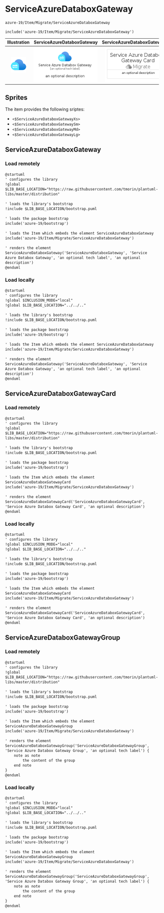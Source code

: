 # ServiceAzureDataboxGateway


```text
azure-19/Item/Migrate/ServiceAzureDataboxGateway
```

```text
include('azure-19/Item/Migrate/ServiceAzureDataboxGateway')
```



| Illustration | ServiceAzureDataboxGateway | ServiceAzureDataboxGatewayCard | ServiceAzureDataboxGatewayGroup |
| :---: | :---: | :---: | :---: |
| ![illustration for Illustration](../../../azure-19/Item/Migrate/ServiceAzureDataboxGateway.png) | ![illustration for ServiceAzureDataboxGateway](../../../azure-19/Item/Migrate/ServiceAzureDataboxGateway.Local.png) | ![illustration for ServiceAzureDataboxGatewayCard](../../../azure-19/Item/Migrate/ServiceAzureDataboxGatewayCard.Local.png) | ![illustration for ServiceAzureDataboxGatewayGroup](../../../azure-19/Item/Migrate/ServiceAzureDataboxGatewayGroup.Local.png) |



## Sprites
The item provides the following sriptes:

- `<$ServiceAzureDataboxGatewayXs>`
- `<$ServiceAzureDataboxGatewaySm>`
- `<$ServiceAzureDataboxGatewayMd>`
- `<$ServiceAzureDataboxGatewayLg>`





## ServiceAzureDataboxGateway

### Load remotely
```plantuml
@startuml
' configures the library
!global $LIB_BASE_LOCATION="https://raw.githubusercontent.com/tmorin/plantuml-libs/master/distribution"

' loads the library's bootstrap
!include $LIB_BASE_LOCATION/bootstrap.puml

' loads the package bootstrap
include('azure-19/bootstrap')

' loads the Item which embeds the element ServiceAzureDataboxGateway
include('azure-19/Item/Migrate/ServiceAzureDataboxGateway')

' renders the element
ServiceAzureDataboxGateway('ServiceAzureDataboxGateway', 'Service Azure Databox Gateway', 'an optional tech label', 'an optional description')
@enduml
```

### Load locally
```plantuml
@startuml
' configures the library
!global $INCLUSION_MODE="local"
!global $LIB_BASE_LOCATION="../../.."

' loads the library's bootstrap
!include $LIB_BASE_LOCATION/bootstrap.puml

' loads the package bootstrap
include('azure-19/bootstrap')

' loads the Item which embeds the element ServiceAzureDataboxGateway
include('azure-19/Item/Migrate/ServiceAzureDataboxGateway')

' renders the element
ServiceAzureDataboxGateway('ServiceAzureDataboxGateway', 'Service Azure Databox Gateway', 'an optional tech label', 'an optional description')
@enduml
```

## ServiceAzureDataboxGatewayCard

### Load remotely
```plantuml
@startuml
' configures the library
!global $LIB_BASE_LOCATION="https://raw.githubusercontent.com/tmorin/plantuml-libs/master/distribution"

' loads the library's bootstrap
!include $LIB_BASE_LOCATION/bootstrap.puml

' loads the package bootstrap
include('azure-19/bootstrap')

' loads the Item which embeds the element ServiceAzureDataboxGatewayCard
include('azure-19/Item/Migrate/ServiceAzureDataboxGateway')

' renders the element
ServiceAzureDataboxGatewayCard('ServiceAzureDataboxGatewayCard', 'Service Azure Databox Gateway Card', 'an optional description')
@enduml
```

### Load locally
```plantuml
@startuml
' configures the library
!global $INCLUSION_MODE="local"
!global $LIB_BASE_LOCATION="../../.."

' loads the library's bootstrap
!include $LIB_BASE_LOCATION/bootstrap.puml

' loads the package bootstrap
include('azure-19/bootstrap')

' loads the Item which embeds the element ServiceAzureDataboxGatewayCard
include('azure-19/Item/Migrate/ServiceAzureDataboxGateway')

' renders the element
ServiceAzureDataboxGatewayCard('ServiceAzureDataboxGatewayCard', 'Service Azure Databox Gateway Card', 'an optional description')
@enduml
```

## ServiceAzureDataboxGatewayGroup

### Load remotely
```plantuml
@startuml
' configures the library
!global $LIB_BASE_LOCATION="https://raw.githubusercontent.com/tmorin/plantuml-libs/master/distribution"

' loads the library's bootstrap
!include $LIB_BASE_LOCATION/bootstrap.puml

' loads the package bootstrap
include('azure-19/bootstrap')

' loads the Item which embeds the element ServiceAzureDataboxGatewayGroup
include('azure-19/Item/Migrate/ServiceAzureDataboxGateway')

' renders the element
ServiceAzureDataboxGatewayGroup('ServiceAzureDataboxGatewayGroup', 'Service Azure Databox Gateway Group', 'an optional tech label') {
    note as note
        the content of the group
    end note
}
@enduml
```

### Load locally
```plantuml
@startuml
' configures the library
!global $INCLUSION_MODE="local"
!global $LIB_BASE_LOCATION="../../.."

' loads the library's bootstrap
!include $LIB_BASE_LOCATION/bootstrap.puml

' loads the package bootstrap
include('azure-19/bootstrap')

' loads the Item which embeds the element ServiceAzureDataboxGatewayGroup
include('azure-19/Item/Migrate/ServiceAzureDataboxGateway')

' renders the element
ServiceAzureDataboxGatewayGroup('ServiceAzureDataboxGatewayGroup', 'Service Azure Databox Gateway Group', 'an optional tech label') {
    note as note
        the content of the group
    end note
}
@enduml
```

